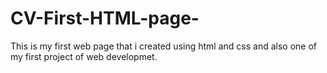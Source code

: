 # CV-First-HTML-page-
This is my first web page that i created using html and css and also one of my first project of web developmet.
